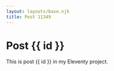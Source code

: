 ```yaml
---
layout: layouts/base.njk
title: Post 11349
---
```


# Post {{ id }}

This is post {{ id }} in my Eleventy project.

